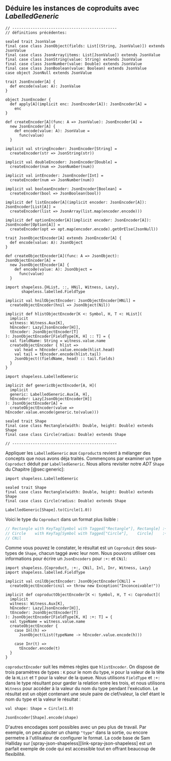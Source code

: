 ## Déduire les instances de coproduits avec *LabelledGeneric*

```tut:book:invisible:reset
// ----------------------------------------------
// définitions précédentes:

sealed trait JsonValue
final case class JsonObject(fields: List[(String, JsonValue)]) extends JsonValue
final case class JsonArray(items: List[JsonValue]) extends JsonValue
final case class JsonString(value: String) extends JsonValue
final case class JsonNumber(value: Double) extends JsonValue
final case class JsonBoolean(value: Boolean) extends JsonValue
case object JsonNull extends JsonValue

trait JsonEncoder[A] {
  def encode(value: A): JsonValue
}

object JsonEncoder {
  def apply[A](implicit enc: JsonEncoder[A]): JsonEncoder[A] =
    enc
}

def createEncoder[A](func: A => JsonValue): JsonEncoder[A] =
  new JsonEncoder[A] {
    def encode(value: A): JsonValue =
      func(value)
  }

implicit val stringEncoder: JsonEncoder[String] =
  createEncoder(str => JsonString(str))

implicit val doubleEncoder: JsonEncoder[Double] =
  createEncoder(num => JsonNumber(num))

implicit val intEncoder: JsonEncoder[Int] =
  createEncoder(num => JsonNumber(num))

implicit val booleanEncoder: JsonEncoder[Boolean] =
  createEncoder(bool => JsonBoolean(bool))

implicit def listEncoder[A](implicit encoder: JsonEncoder[A]): JsonEncoder[List[A]] =
  createEncoder(list => JsonArray(list.map(encoder.encode)))

implicit def optionEncoder[A](implicit encoder: JsonEncoder[A]): JsonEncoder[Option[A]] =
  createEncoder(opt => opt.map(encoder.encode).getOrElse(JsonNull))

trait JsonObjectEncoder[A] extends JsonEncoder[A] {
  def encode(value: A): JsonObject
}

def createObjectEncoder[A](func: A => JsonObject): JsonObjectEncoder[A] =
  new JsonObjectEncoder[A] {
    def encode(value: A): JsonObject =
      func(value)
  }

import shapeless.{HList, ::, HNil, Witness, Lazy},
       shapeless.labelled.FieldType

implicit val hnilObjectEncoder: JsonObjectEncoder[HNil] =
  createObjectEncoder(hnil => JsonObject(Nil))

implicit def hlistObjectEncoder[K <: Symbol, H, T <: HList](
  implicit
  witness: Witness.Aux[K],
  hEncoder: Lazy[JsonEncoder[H]],
  tEncoder: JsonObjectEncoder[T]
): JsonObjectEncoder[FieldType[K, H] :: T] = {
  val fieldName: String = witness.value.name
  createObjectEncoder { hlist =>
    val head = hEncoder.value.encode(hlist.head)
    val tail = tEncoder.encode(hlist.tail)
    JsonObject((fieldName, head) :: tail.fields)
  }
}

import shapeless.LabelledGeneric

implicit def genericObjectEncoder[A, H](
  implicit
  generic: LabelledGeneric.Aux[A, H],
  hEncoder: Lazy[JsonObjectEncoder[H]]
): JsonObjectEncoder[A] =
  createObjectEncoder(value => hEncoder.value.encode(generic.to(value)))

sealed trait Shape
final case class Rectangle(width: Double, height: Double) extends Shape
final case class Circle(radius: Double) extends Shape

// ----------------------------------------------
```

Appliquer les `LabelledGeneric` aux `Coproduct`s revient à
mélanger des concepts que nous avons déja traités.
Commençons par examiner un type `Coproduct` déduit par `LabelledGeneric`.
Nous allons revisiter notre *ADT* `Shape` du Chapitre [@sec:generic]:

```tut:book:silent
import shapeless.LabelledGeneric

sealed trait Shape
final case class Rectangle(width: Double, height: Double) extends Shape
final case class Circle(radius: Double) extends Shape
```

```tut:book
LabelledGeneric[Shape].to(Circle(1.0))
```

Voici le type du `Coproduct` dans un format plus lisible :

```scala
// Rectangle with KeyTag[Symbol with Tagged["Rectangle"], Rectangle] :+:
// Circle    with KeyTag[Symbol with Tagged["Circle"],    Circle]    :+:
// CNil
```

Comme vous pouvez le constater, le résultat est un `Coproduit` des sous-types de `Shape`,
chacun taggé avec leur nom.
Nous pouvons utiliser ces informations pour écrire un `JsonEncoders` pour `:+:` et `CNil`:

```tut:book:silent
import shapeless.{Coproduct, :+:, CNil, Inl, Inr, Witness, Lazy}
import shapeless.labelled.FieldType

implicit val cnilObjectEncoder: JsonObjectEncoder[CNil] =
  createObjectEncoder(cnil => throw new Exception("Inconceivable!"))

implicit def coproductObjectEncoder[K <: Symbol, H, T <: Coproduct](
  implicit
  witness: Witness.Aux[K],
  hEncoder: Lazy[JsonEncoder[H]],
  tEncoder: JsonObjectEncoder[T]
): JsonObjectEncoder[FieldType[K, H] :+: T] = {
  val typeName = witness.value.name
  createObjectEncoder {
    case Inl(h) =>
      JsonObject(List(typeName -> hEncoder.value.encode(h)))

    case Inr(t) =>
      tEncoder.encode(t)
  }
}
```

`coproductEncoder` suit les mêmes règles que `hlistEncoder`.
On dispose de trois paramètres de types :
`K` pour le nom du type,
`H` pour la valeur de la tête de la `HList`
et `T` pour la valeur de la queue.
Nous utilisons `FieldType` et `:+:` dans le type résultant
pour garder la relation entre les trois, et nous utilisons `Witness`
pour accéder à la valeur du nom du type pendant l'exécution.
Le résultat est un objet contenant une seule paire de clef/valeur,
la clef étant le nom du type et la valeur le résultat :


```tut:book:silent
val shape: Shape = Circle(1.0)
```

```tut:book
JsonEncoder[Shape].encode(shape)
```

D'autres encodages sont possibles avec un peu plus de travail.
Par exemple, on peut ajouter un champ `"type"` dans la sortie,
ou encore permetre à l'utilisateur de configurer le format.
La code base de Sam Halliday sur [spray-json-shapeless][link-spray-json-shapeless] est un parfait exemple de code qui est accessible tout en offrant beaucoup de flexibilité.
